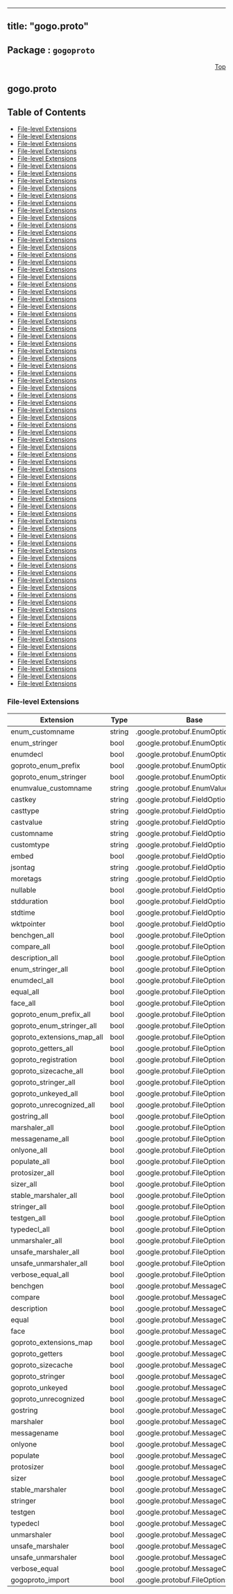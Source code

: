 
---
title: "gogo.proto"
---

## Package : `gogoproto`



<a name="top"></a>

<a name="API Reference for gogo.proto"></a>
<p align="right"><a href="#top">Top</a></p>

## gogo.proto


## Table of Contents


  - [File-level Extensions](#gogo.proto-extensions)
  - [File-level Extensions](#gogo.proto-extensions)
  - [File-level Extensions](#gogo.proto-extensions)
  - [File-level Extensions](#gogo.proto-extensions)
  - [File-level Extensions](#gogo.proto-extensions)
  - [File-level Extensions](#gogo.proto-extensions)
  - [File-level Extensions](#gogo.proto-extensions)
  - [File-level Extensions](#gogo.proto-extensions)
  - [File-level Extensions](#gogo.proto-extensions)
  - [File-level Extensions](#gogo.proto-extensions)
  - [File-level Extensions](#gogo.proto-extensions)
  - [File-level Extensions](#gogo.proto-extensions)
  - [File-level Extensions](#gogo.proto-extensions)
  - [File-level Extensions](#gogo.proto-extensions)
  - [File-level Extensions](#gogo.proto-extensions)
  - [File-level Extensions](#gogo.proto-extensions)
  - [File-level Extensions](#gogo.proto-extensions)
  - [File-level Extensions](#gogo.proto-extensions)
  - [File-level Extensions](#gogo.proto-extensions)
  - [File-level Extensions](#gogo.proto-extensions)
  - [File-level Extensions](#gogo.proto-extensions)
  - [File-level Extensions](#gogo.proto-extensions)
  - [File-level Extensions](#gogo.proto-extensions)
  - [File-level Extensions](#gogo.proto-extensions)
  - [File-level Extensions](#gogo.proto-extensions)
  - [File-level Extensions](#gogo.proto-extensions)
  - [File-level Extensions](#gogo.proto-extensions)
  - [File-level Extensions](#gogo.proto-extensions)
  - [File-level Extensions](#gogo.proto-extensions)
  - [File-level Extensions](#gogo.proto-extensions)
  - [File-level Extensions](#gogo.proto-extensions)
  - [File-level Extensions](#gogo.proto-extensions)
  - [File-level Extensions](#gogo.proto-extensions)
  - [File-level Extensions](#gogo.proto-extensions)
  - [File-level Extensions](#gogo.proto-extensions)
  - [File-level Extensions](#gogo.proto-extensions)
  - [File-level Extensions](#gogo.proto-extensions)
  - [File-level Extensions](#gogo.proto-extensions)
  - [File-level Extensions](#gogo.proto-extensions)
  - [File-level Extensions](#gogo.proto-extensions)
  - [File-level Extensions](#gogo.proto-extensions)
  - [File-level Extensions](#gogo.proto-extensions)
  - [File-level Extensions](#gogo.proto-extensions)
  - [File-level Extensions](#gogo.proto-extensions)
  - [File-level Extensions](#gogo.proto-extensions)
  - [File-level Extensions](#gogo.proto-extensions)
  - [File-level Extensions](#gogo.proto-extensions)
  - [File-level Extensions](#gogo.proto-extensions)
  - [File-level Extensions](#gogo.proto-extensions)
  - [File-level Extensions](#gogo.proto-extensions)
  - [File-level Extensions](#gogo.proto-extensions)
  - [File-level Extensions](#gogo.proto-extensions)
  - [File-level Extensions](#gogo.proto-extensions)
  - [File-level Extensions](#gogo.proto-extensions)
  - [File-level Extensions](#gogo.proto-extensions)
  - [File-level Extensions](#gogo.proto-extensions)
  - [File-level Extensions](#gogo.proto-extensions)
  - [File-level Extensions](#gogo.proto-extensions)
  - [File-level Extensions](#gogo.proto-extensions)
  - [File-level Extensions](#gogo.proto-extensions)
  - [File-level Extensions](#gogo.proto-extensions)
  - [File-level Extensions](#gogo.proto-extensions)
  - [File-level Extensions](#gogo.proto-extensions)
  - [File-level Extensions](#gogo.proto-extensions)
  - [File-level Extensions](#gogo.proto-extensions)
  - [File-level Extensions](#gogo.proto-extensions)
  - [File-level Extensions](#gogo.proto-extensions)
  - [File-level Extensions](#gogo.proto-extensions)
  - [File-level Extensions](#gogo.proto-extensions)
  - [File-level Extensions](#gogo.proto-extensions)
  - [File-level Extensions](#gogo.proto-extensions)
  - [File-level Extensions](#gogo.proto-extensions)
  - [File-level Extensions](#gogo.proto-extensions)
  - [File-level Extensions](#gogo.proto-extensions)
  - [File-level Extensions](#gogo.proto-extensions)
  - [File-level Extensions](#gogo.proto-extensions)




 <!-- end messages -->

 <!-- end enums -->


<a name="gogo.proto-extensions"></a>

### File-level Extensions
| Extension | Type | Base | Number | Description |
| --------- | ---- | ---- | ------ | ----------- |
| enum_customname | string | .google.protobuf.EnumOptions | 62023 |  |
| enum_stringer | bool | .google.protobuf.EnumOptions | 62022 |  |
| enumdecl | bool | .google.protobuf.EnumOptions | 62024 |  |
| goproto_enum_prefix | bool | .google.protobuf.EnumOptions | 62001 |  |
| goproto_enum_stringer | bool | .google.protobuf.EnumOptions | 62021 |  |
| enumvalue_customname | string | .google.protobuf.EnumValueOptions | 66001 |  |
| castkey | string | .google.protobuf.FieldOptions | 65008 |  |
| casttype | string | .google.protobuf.FieldOptions | 65007 |  |
| castvalue | string | .google.protobuf.FieldOptions | 65009 |  |
| customname | string | .google.protobuf.FieldOptions | 65004 |  |
| customtype | string | .google.protobuf.FieldOptions | 65003 |  |
| embed | bool | .google.protobuf.FieldOptions | 65002 |  |
| jsontag | string | .google.protobuf.FieldOptions | 65005 |  |
| moretags | string | .google.protobuf.FieldOptions | 65006 |  |
| nullable | bool | .google.protobuf.FieldOptions | 65001 |  |
| stdduration | bool | .google.protobuf.FieldOptions | 65011 |  |
| stdtime | bool | .google.protobuf.FieldOptions | 65010 |  |
| wktpointer | bool | .google.protobuf.FieldOptions | 65012 |  |
| benchgen_all | bool | .google.protobuf.FileOptions | 63016 |  |
| compare_all | bool | .google.protobuf.FileOptions | 63029 |  |
| description_all | bool | .google.protobuf.FileOptions | 63014 |  |
| enum_stringer_all | bool | .google.protobuf.FileOptions | 63022 |  |
| enumdecl_all | bool | .google.protobuf.FileOptions | 63031 |  |
| equal_all | bool | .google.protobuf.FileOptions | 63013 |  |
| face_all | bool | .google.protobuf.FileOptions | 63005 |  |
| goproto_enum_prefix_all | bool | .google.protobuf.FileOptions | 63002 |  |
| goproto_enum_stringer_all | bool | .google.protobuf.FileOptions | 63021 |  |
| goproto_extensions_map_all | bool | .google.protobuf.FileOptions | 63025 |  |
| goproto_getters_all | bool | .google.protobuf.FileOptions | 63001 |  |
| goproto_registration | bool | .google.protobuf.FileOptions | 63032 |  |
| goproto_sizecache_all | bool | .google.protobuf.FileOptions | 63034 |  |
| goproto_stringer_all | bool | .google.protobuf.FileOptions | 63003 |  |
| goproto_unkeyed_all | bool | .google.protobuf.FileOptions | 63035 |  |
| goproto_unrecognized_all | bool | .google.protobuf.FileOptions | 63026 |  |
| gostring_all | bool | .google.protobuf.FileOptions | 63006 |  |
| marshaler_all | bool | .google.protobuf.FileOptions | 63017 |  |
| messagename_all | bool | .google.protobuf.FileOptions | 63033 |  |
| onlyone_all | bool | .google.protobuf.FileOptions | 63009 |  |
| populate_all | bool | .google.protobuf.FileOptions | 63007 |  |
| protosizer_all | bool | .google.protobuf.FileOptions | 63028 |  |
| sizer_all | bool | .google.protobuf.FileOptions | 63020 |  |
| stable_marshaler_all | bool | .google.protobuf.FileOptions | 63019 |  |
| stringer_all | bool | .google.protobuf.FileOptions | 63008 |  |
| testgen_all | bool | .google.protobuf.FileOptions | 63015 |  |
| typedecl_all | bool | .google.protobuf.FileOptions | 63030 |  |
| unmarshaler_all | bool | .google.protobuf.FileOptions | 63018 |  |
| unsafe_marshaler_all | bool | .google.protobuf.FileOptions | 63023 |  |
| unsafe_unmarshaler_all | bool | .google.protobuf.FileOptions | 63024 |  |
| verbose_equal_all | bool | .google.protobuf.FileOptions | 63004 |  |
| benchgen | bool | .google.protobuf.MessageOptions | 64016 |  |
| compare | bool | .google.protobuf.MessageOptions | 64029 |  |
| description | bool | .google.protobuf.MessageOptions | 64014 |  |
| equal | bool | .google.protobuf.MessageOptions | 64013 |  |
| face | bool | .google.protobuf.MessageOptions | 64005 |  |
| goproto_extensions_map | bool | .google.protobuf.MessageOptions | 64025 |  |
| goproto_getters | bool | .google.protobuf.MessageOptions | 64001 |  |
| goproto_sizecache | bool | .google.protobuf.MessageOptions | 64034 |  |
| goproto_stringer | bool | .google.protobuf.MessageOptions | 64003 |  |
| goproto_unkeyed | bool | .google.protobuf.MessageOptions | 64035 |  |
| goproto_unrecognized | bool | .google.protobuf.MessageOptions | 64026 |  |
| gostring | bool | .google.protobuf.MessageOptions | 64006 |  |
| marshaler | bool | .google.protobuf.MessageOptions | 64017 |  |
| messagename | bool | .google.protobuf.MessageOptions | 64033 |  |
| onlyone | bool | .google.protobuf.MessageOptions | 64009 |  |
| populate | bool | .google.protobuf.MessageOptions | 64007 |  |
| protosizer | bool | .google.protobuf.MessageOptions | 64028 |  |
| sizer | bool | .google.protobuf.MessageOptions | 64020 |  |
| stable_marshaler | bool | .google.protobuf.MessageOptions | 64019 |  |
| stringer | bool | .google.protobuf.MessageOptions | 67008 |  |
| testgen | bool | .google.protobuf.MessageOptions | 64015 |  |
| typedecl | bool | .google.protobuf.MessageOptions | 64030 |  |
| unmarshaler | bool | .google.protobuf.MessageOptions | 64018 |  |
| unsafe_marshaler | bool | .google.protobuf.MessageOptions | 64023 |  |
| unsafe_unmarshaler | bool | .google.protobuf.MessageOptions | 64024 |  |
| verbose_equal | bool | .google.protobuf.MessageOptions | 64004 |  |
| gogoproto_import | bool | .google.protobuf.FileOptions | 63027 |  |

 <!-- end HasExtensions -->

 <!-- end services -->

